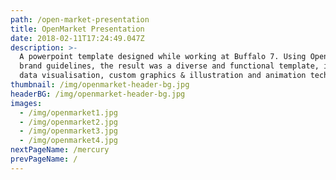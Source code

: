 ```yaml
---
path: /open-market-presentation
title: OpenMarket Presentation
date: 2018-02-11T17:24:49.047Z
description: >-
  A powerpoint template designed while working at Buffalo 7. Using OpenMarket’s
  brand guidelines, the result was a diverse and functional template, including
  data visualisation, custom graphics & illustration and animation techniques.
thumbnail: /img/openmarket-header-bg.jpg
headerBG: /img/openmarket-header-bg.jpg
images:
  - /img/openmarket1.jpg
  - /img/openmarket2.jpg
  - /img/openmarket3.jpg
  - /img/openmarket4.jpg
nextPageName: /mercury
prevPageName: /
---
```


